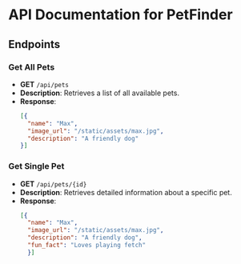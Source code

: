 # API Documentation for PetFinder

## Endpoints

### Get All Pets
- **GET** `/api/pets`
- **Description**: Retrieves a list of all available pets.
- **Response**:
  ```json
  [{
    "name": "Max",
    "image_url": "/static/assets/max.jpg",
    "description": "A friendly dog"
  }]

### Get Single Pet

- **GET** `/api/pets/{id}`
- **Description**: Retrieves detailed information about a specific pet.
- **Response**:
  ```json
  [{
    "name": "Max",
    "image_url": "/static/assets/max.jpg",
    "description": "A friendly dog",
    "fun_fact": "Loves playing fetch"
    }]
